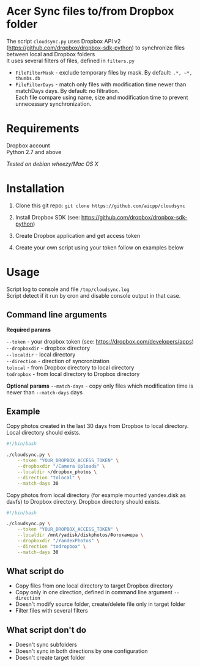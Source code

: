 Acer Sync files to/from Dropbox folder
=================================

The script `cloudsync.py` uses Dropbox API v2 (https://github.com/dropbox/dropbox-sdk-python) to synchronize files between local and Dropbox folders  
It uses several filters of files, defined in `filters.py`  
* `FileFilterMask` - exclude temporary files by mask. By default: `.*, ~*, thumbs.db`
* `FileFilterDays` - match only files with modification time newer than matchDays days. By default: no filtration.  
Each file compare using name, size and modification time to prevent unnecessary synchronization.  

Requirements
============
Dropbox account  
Python 2.7 and above  

_Tested on debian wheezy/Mac OS X_  

Installation
============

1) Clone this git repo: `git clone https://github.com/aicpp/cloudsync` 

2) Install Dropbox SDK (see: https://github.com/dropbox/dropbox-sdk-python)

3) Create Dropbox application and get access token

4) Create your own script using your token follow on examples below

Usage
=====
Script log to console and file `/tmp/cloudsync.log`  
Script detect if it run by cron and disable console output in that case.    


Command line arguments
----------------------

**Required params**

`--token` - your dropbox token (see: https://dropbox.com/developers/apps)  
`--dropboxdir` - dropbox directory  
`--localdir` - local directory  
`--direction` - direction of syncronization  
`tolocal` - from Dropbox directory to local directory  
`todropbox` - from local directory to Dropbox directory  

**Optional params**
`--match-days` - copy only files which modification time is newer than `--match-days` days   

Example
-------

Copy photos created in the last 30 days from Dropbox to local directory. Local directory should exists.
```bash
#!/bin/bash

./cloudsync.py \
    --token "YOUR_DROPBOX_ACCESS_TOKEN" \
    --dropboxdir "/Camera Uploads" \
    --localdir ~/dropbox_photos \
    --direction "tolocal" \
    --match-days 30
```

Copy photos from local directory (for example mounted yandex.disk as davfs) to Dropbox directory. Dropbox directory should exists.
```bash
#!/bin/bash

./cloudsync.py \
    --token "YOUR_DROPBOX_ACCESS_TOKEN" \
    --localdir /mnt/yadisk/diskphotos/Фотокамера \
    --dropboxdir "/YandexPhotos" \
    --direction "todropbox" \
    --match-days 30
```


What script do
--------------
* Copy files from one local directory to target Dropbox directory
* Copy only in one direction, defined in command line argument `--direction`
* Doesn't modify source folder, create/delete file only in target folder
* Filter files with several filters

What script don't do
--------------------
* Doesn't sync subfolders
* Doesn't sync in both directions by one configuration
* Doesn't create target folder

